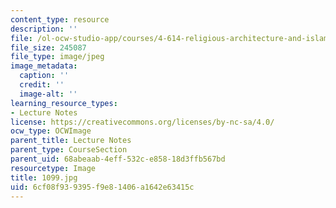 ```yaml
---
content_type: resource
description: ''
file: /ol-ocw-studio-app/courses/4-614-religious-architecture-and-islamic-cultures-fall-2002/6cf08f939395f9e81406a1642e63415c_1099.jpg
file_size: 245087
file_type: image/jpeg
image_metadata:
  caption: ''
  credit: ''
  image-alt: ''
learning_resource_types:
- Lecture Notes
license: https://creativecommons.org/licenses/by-nc-sa/4.0/
ocw_type: OCWImage
parent_title: Lecture Notes
parent_type: CourseSection
parent_uid: 68abeaab-4eff-532c-e858-18d3ffb567bd
resourcetype: Image
title: 1099.jpg
uid: 6cf08f93-9395-f9e8-1406-a1642e63415c
---
```

